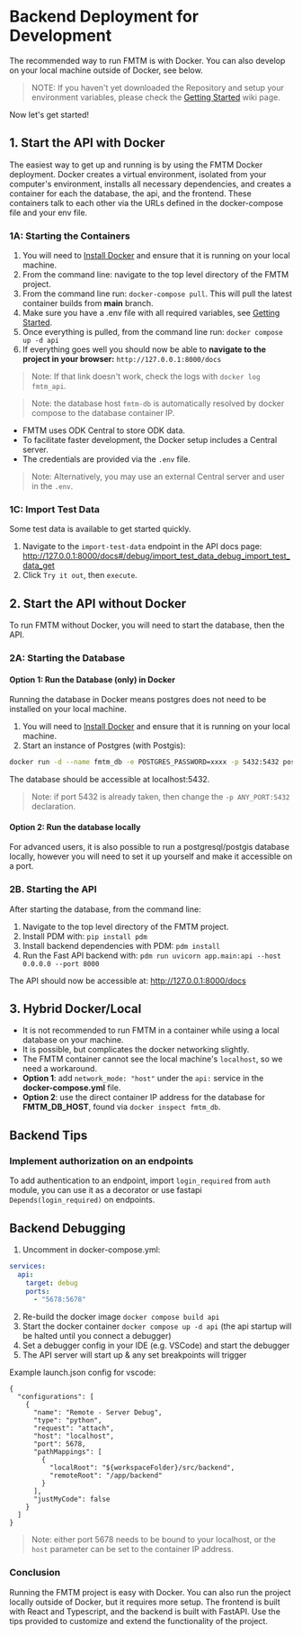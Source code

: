 # Backend Deployment for Development

The recommended way to run FMTM is with Docker. You can also develop on your local machine outside of Docker, see below.

> NOTE: If you haven't yet downloaded the Repository and setup your environment variables, please check the [Getting Started](https://github.com/hotosm/fmtm/blob/main/docs/DEV-1.-Getting-Started.md) wiki page.

Now let's get started!

## 1. Start the API with Docker

The easiest way to get up and running is by using the FMTM Docker deployment. Docker creates a virtual environment, isolated from your computer's environment, installs all necessary dependencies, and creates a container for each the database, the api, and the frontend. These containers talk to each other via the URLs defined in the docker-compose file and your env file.

### 1A: Starting the Containers

1. You will need to [Install Docker](https://docs.docker.com/engine/install/) and ensure that it is running on your local machine.
2. From the command line: navigate to the top level directory of the FMTM project.
3. From the command line run: `docker-compose pull`.
   This will pull the latest container builds from **main** branch.
4. Make sure you have a .env file with all required variables, see [Getting Started](https://github.com/hotosm/fmtm/blob/main/docs/DEV-1.-Getting-Started.md).
5. Once everything is pulled, from the command line run: `docker compose up -d api`
6. If everything goes well you should now be able to **navigate to the project in your browser:** `http://127.0.0.1:8000/docs`

> Note: If that link doesn't work, check the logs with `docker log fmtm_api`.

> Note: the database host `fmtm-db` is automatically resolved by docker compose to the database container IP.

- FMTM uses ODK Central to store ODK data.
- To facilitate faster development, the Docker setup includes a Central server.
- The credentials are provided via the `.env` file.

> Note: Alternatively, you may use an external Central server and user in the `.env`.

### 1C: Import Test Data

Some test data is available to get started quickly.

1. Navigate to the `import-test-data` endpoint in the API docs page:
   <http://127.0.0.1:8000/docs#/debug/import_test_data_debug_import_test_data_get>
2. Click `Try it out`, then `execute`.

## 2. Start the API without Docker

To run FMTM without Docker, you will need to start the database, then the API.

### 2A: Starting the Database

#### Option 1: Run the Database (only) in Docker

Running the database in Docker means postgres does not need to be installed on your local machine.

1. You will need to [Install Docker](https://docs.docker.com/engine/install/) and ensure that it is running on your local machine.
2. Start an instance of Postgres (with Postgis):

```bash
docker run -d --name fmtm_db -e POSTGRES_PASSWORD=xxxx -p 5432:5432 postgis/postgis:15-3.3
```

The database should be accessible at localhost:5432.

> Note: if port 5432 is already taken, then change the `-p ANY_PORT:5432` declaration.

#### Option 2: Run the database locally

For advanced users, it is also possible to run a postgresql/postgis database locally, however you will need to set it up yourself and make it accessible on a port.

### 2B. Starting the API

After starting the database, from the command line:

1. Navigate to the top level directory of the FMTM project.
2. Install PDM with: `pip install pdm`
3. Install backend dependencies with PDM: `pdm install`
4. Run the Fast API backend with: `pdm run uvicorn app.main:api --host 0.0.0.0 --port 8000`

The API should now be accessible at: <http://127.0.0.1:8000/docs>

## 3. Hybrid Docker/Local

- It is not recommended to run FMTM in a container while using a local database on your machine.
- It is possible, but complicates the docker networking slightly.
- The FMTM container cannot see the local machine's `localhost`, so we need a workaround.
- **Option 1**: add `network_mode: "host"` under the `api:` service in the **docker-compose.yml** file.
- **Option 2**: use the direct container IP address for the database for **FMTM_DB_HOST**, found via `docker inspect fmtm_db`.

## Backend Tips

### Implement authorization on an endpoints

To add authentication to an endpoint, import `login_required` from `auth` module, you can use it as a decorator or use fastapi `Depends(login_required)` on endpoints.

## Backend Debugging

1. Uncomment in docker-compose.yml:

```yaml
services:
  api:
    target: debug
    ports:
      - "5678:5678"
```

2. Re-build the docker image `docker compose build api`
3. Start the docker container `docker compose up -d api` (the api startup will be halted until you connect a debugger)
4. Set a debugger config in your IDE (e.g. VSCode) and start the debugger
5. The API server will start up & any set breakpoints will trigger

Example launch.json config for vscode:

```
{
  "configurations": [
    {
      "name": "Remote - Server Debug",
      "type": "python",
      "request": "attach",
      "host": "localhost",
      "port": 5678,
      "pathMappings": [
        {
          "localRoot": "${workspaceFolder}/src/backend",
          "remoteRoot": "/app/backend"
        }
      ],
      "justMyCode": false
    }
  ]
}
```

> Note: either port 5678 needs to be bound to your localhost, or the `host` parameter can be set to the container IP address.

### Conclusion

Running the FMTM project is easy with Docker. You can also run the
project locally outside of Docker, but it requires more setup. The
frontend is built with React and Typescript, and the backend is built
with FastAPI. Use the tips provided to customize and extend the
functionality of the project.
